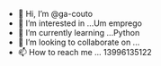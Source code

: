 - 👋 Hi, I’m @ga-couto
- 👀 I’m interested in ...Um emprego 
- 🌱 I’m currently learning ...Python
- 💞️ I’m looking to collaborate on ... 
- 📫 How to reach me ...  13996135122

<!---
ga-couto/ga-couto is a ✨ special ✨ repository because its `README.md` (this file) appears on your GitHub profile.
You can click the Preview link to take a look at your changes.
--->
